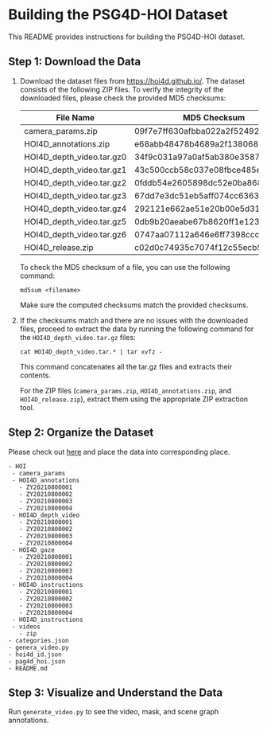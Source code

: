 # Building the PSG4D-HOI Dataset

This README provides instructions for building the PSG4D-HOI dataset.

## Step 1: Download the Data

1. Download the dataset files from https://hoi4d.github.io/. The dataset consists of the following ZIP files. To verify the integrity of the downloaded files, please check the provided MD5 checksums:

   | File Name                    | MD5 Checksum                     |
   |------------------------------|----------------------------------|
   | camera_params.zip            | 09f7e7ff630afbba022a2f524926bcc9 |
   | HOI4D_annotations.zip        | e68abb48478b4689a2f1380684bfcd68 |
   | HOI4D_depth_video.tar.gz0    | 34f9c031a97a0af5ab380e35879ea403 |
   | HOI4D_depth_video.tar.gz1    | 43c500ccb58c037e08fbce485e612030 |
   | HOI4D_depth_video.tar.gz2    | 0fddb54e2605898dc52e0ba868cb116b |
   | HOI4D_depth_video.tar.gz3    | 67dd7e3dc51eb5aff074cc6363213895 |
   | HOI4D_depth_video.tar.gz4    | 292121e662ae51e20b00e5d310d94f7b |
   | HOI4D_depth_video.tar.gz5    | 0db9b20aeabe67b8620ff1e123c54af1 |
   | HOI4D_depth_video.tar.gz6    | 0747aa07112a646e6ff7398ccc5816f2 |
   | HOI4D_release.zip            | c02d0c74935c7074f12c55ecb5f4d919 |
   
   To check the MD5 checksum of a file, you can use the following command:
   ```
   md5sum <filename>
   ```
   Make sure the computed checksums match the provided checksums.

2. If the checksums match and there are no issues with the downloaded files, proceed to extract the data by running the following command for the `HOI4D_depth_video.tar.gz` files:
   ```
   cat HOI4D_depth_video.tar.* | tar xvfz -
   ```
   This command concatenates all the tar.gz files and extracts their contents.

   For the ZIP files (`camera_params.zip`, `HOI4D_annotations.zip`, and `HOI4D_release.zip`), extract them using the appropriate ZIP extraction tool.


## Step 2: Organize the Dataset

Please check out [here](https://entuedu-my.sharepoint.com/:f:/g/personal/jingkang001_e_ntu_edu_sg/EhUgIeYBPmVCvqeaJA-hmzkBdVcXt1QKtw3DX9a5zTnLsg?e=Rye0gd) and place the data into corresponding place.

```
- HOI
 - camera_params
 - HOI4D_annotations
   - ZY20210800001
   - ZY20210800002
   - ZY20210800003
   - ZY20210800004
 - HOI4D_depth_video
   - ZY20210800001
   - ZY20210800002
   - ZY20210800003
   - ZY20210800004
 - HOI4D_gaze
   - ZY20210800001
   - ZY20210800002
   - ZY20210800003
   - ZY20210800004
 - HOI4D_instructions
   - ZY20210800001
   - ZY20210800002
   - ZY20210800003
   - ZY20210800004
 - HOI4D_instructions
 - videos
   - zip
- categories.json
- genera_video.py
- hoi4d_id.json
- pag4d_hoi.json
- README.md
```


## Step 3: Visualize and Understand the Data

Run `generate_video.py` to see the video, mask, and scene graph annotations.

